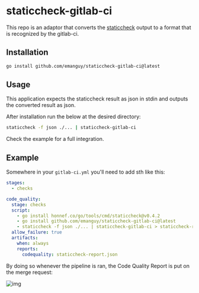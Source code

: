 # staticcheck-gitlab-ci

This repo is an adaptor that converts the [staticcheck](https://pkg.go.dev/honnef.co/go/tools/cmd/staticcheck) output to a format that is recognized by the gitlab-ci.


## Installation
```bash
go install github.com/emanguy/staticcheck-gitlab-ci@latest
```

## Usage
This application expects the staticcheck result as json in stdin and outputs the converted result as json. 


After installation run the below at the desired directory:
```bash
staticcheck -f json ./... | staticcheck-gitlab-ci
```

Check the example for a full integration. 

## Example
Somewhere in your `gitlab-ci.yml` you'll need to add sth like this:

```yaml
stages:
  - checks

code_quality:
  stage: checks
  script:
    - go install honnef.co/go/tools/cmd/staticcheck@v0.4.2
    - go install github.com/emanguy/staticcheck-gitlab-ci@latest
    - staticcheck -f json ./... | staticcheck-gitlab-ci > staticcheck-report.json
  allow_failure: true
  artifacts:
    when: always
    reports:
      codequality: staticcheck-report.json
```

By doing so whenever the pipeline is ran, the Code Quality Report is put on the merge request:

![img](https://raw.githubusercontent.com/miare-ir/staticcheck-gitlab-ci/main/screenshots/gitlab-ci-mr-example.png)
